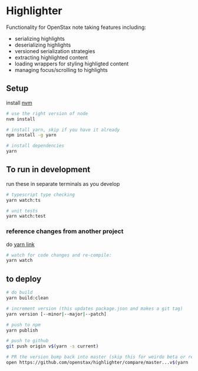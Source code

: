 # Highlighter
Functionality for OpenStax note taking features including:
- serializing highlights
- deserializing highlights
- versioned serialization strategies
- extracting highlighted content
- loading wrappers for styling highligted content
- managing focus/scrolling to highlights

## Setup

install [nvm](https://github.com/creationix/nvm#installation)

```bash
# use the right version of node
nvm install

# install yarn, skip if you have it already
npm install -g yarn

# install dependencies
yarn
```

## To run in development

run these in separate terminals as you develop

```bash
# typescript type checking
yarn watch:ts

# unit tests
yarn watch:test
```

### reference changes from another project

do [yarn link](https://yarnpkg.com/lang/en/docs/cli/link/)

```bash
# watch for code changes and re-compile:
yarn watch
```

## to deploy
```bash
# do build
yarn build:clean

# increment version (this updates package.json and makes a git tag)
yarn version [--minor|--major|--patch]

# push to npm
yarn publish

# push to github
git push origin v$(yarn -s current)

# PR the version bump back into master (skip this for weirdo beta or release candidate tags)
open https://github.com/openstax/highlighter/compare/master...v$(yarn -s current)?expand=1
```
